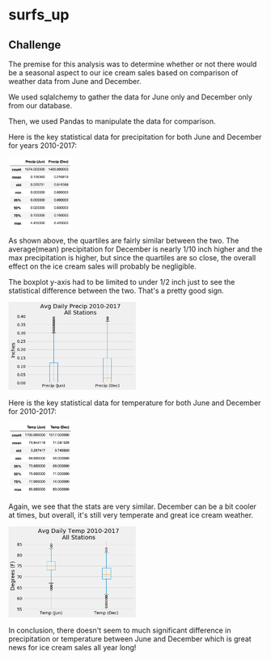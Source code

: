 # surfs_up
## Challenge

The premise for this analysis was to determine whether or not there would be a seasonal aspect to our ice cream sales based on comparison of weather data from June and December.

We used sqlalchemy to gather the data for June only and December only from our database.

Then, we used Pandas to manipulate the data for comparison.

Here is the key statistical data for precipitation for both June and December for years 2010-2017:

<img src="https://github.com/songmanrob/surfs_up/blob/master/prcp_df_describe.png" width="25%" height="25%">

As shown above, the quartiles are fairly similar between the two. The average(mean) precipitation for December is nearly 1/10 inch higher and the max precipitation is higher, but since the quartiles are so close, the overall effect on the ice cream sales will probably be negligible.

The boxplot y-axis had to be limited to under 1/2 inch just to see the statistical difference between the two. That's a pretty good sign.

<img src="https://github.com/songmanrob/surfs_up/blob/master/prcp_df_boxplot.png" width="50%" height="50%">


Here is the key statistical data for temperature for both June and December for 2010-2017:

<img src="https://github.com/songmanrob/surfs_up/blob/master/temp_df_describe.png" width="25%" height="25%">

Again, we see that the stats are very similar. December can be a bit cooler at times, but overall, it's still very temperate and great ice cream weather.

<img src="https://github.com/songmanrob/surfs_up/blob/master/temp_df_boxplot.png" width="50%" height="50%">


In conclusion, there doesn't seem to much significant difference in precipitation or temperature between June and December which is great news for ice cream sales all year long!
